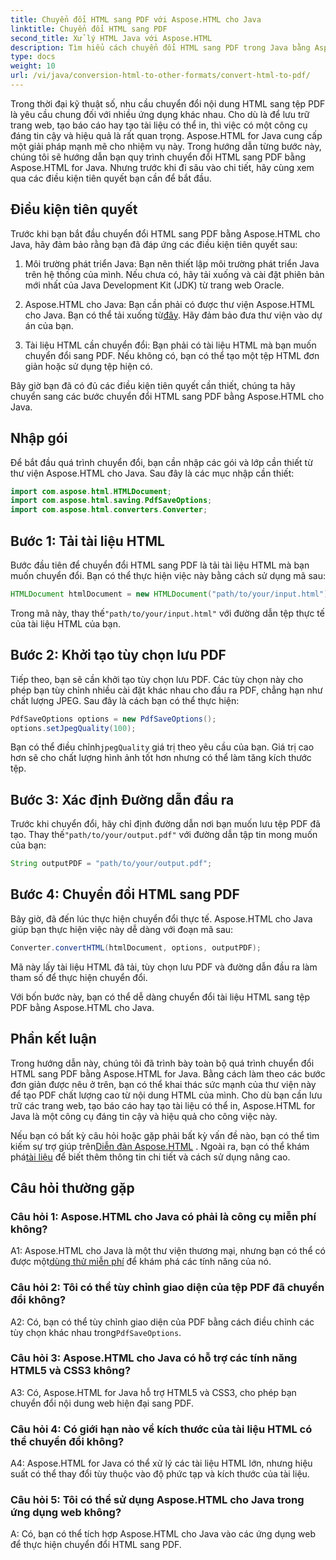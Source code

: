 ```yaml
---
title: Chuyển đổi HTML sang PDF với Aspose.HTML cho Java
linktitle: Chuyển đổi HTML sang PDF
second_title: Xử lý HTML Java với Aspose.HTML
description: Tìm hiểu cách chuyển đổi HTML sang PDF trong Java bằng Aspose.HTML. Tạo PDF chất lượng cao từ nội dung HTML của bạn một cách dễ dàng.
type: docs
weight: 10
url: /vi/java/conversion-html-to-other-formats/convert-html-to-pdf/
---
```

Trong thời đại kỹ thuật số, nhu cầu chuyển đổi nội dung HTML sang tệp PDF là yêu cầu chung đối với nhiều ứng dụng khác nhau. Cho dù là để lưu trữ trang web, tạo báo cáo hay tạo tài liệu có thể in, thì việc có một công cụ đáng tin cậy và hiệu quả là rất quan trọng. Aspose.HTML for Java cung cấp một giải pháp mạnh mẽ cho nhiệm vụ này. Trong hướng dẫn từng bước này, chúng tôi sẽ hướng dẫn bạn quy trình chuyển đổi HTML sang PDF bằng Aspose.HTML for Java. Nhưng trước khi đi sâu vào chi tiết, hãy cùng xem qua các điều kiện tiên quyết bạn cần để bắt đầu.

## Điều kiện tiên quyết

Trước khi bạn bắt đầu chuyển đổi HTML sang PDF bằng Aspose.HTML cho Java, hãy đảm bảo rằng bạn đã đáp ứng các điều kiện tiên quyết sau:

1. Môi trường phát triển Java: Bạn nên thiết lập môi trường phát triển Java trên hệ thống của mình. Nếu chưa có, hãy tải xuống và cài đặt phiên bản mới nhất của Java Development Kit (JDK) từ trang web Oracle.

2.  Aspose.HTML cho Java: Bạn cần phải có được thư viện Aspose.HTML cho Java. Bạn có thể tải xuống từ[đây](https://releases.aspose.com/html/java/). Hãy đảm bảo đưa thư viện vào dự án của bạn.

3. Tài liệu HTML cần chuyển đổi: Bạn phải có tài liệu HTML mà bạn muốn chuyển đổi sang PDF. Nếu không có, bạn có thể tạo một tệp HTML đơn giản hoặc sử dụng tệp hiện có.

Bây giờ bạn đã có đủ các điều kiện tiên quyết cần thiết, chúng ta hãy chuyển sang các bước chuyển đổi HTML sang PDF bằng Aspose.HTML cho Java.

## Nhập gói

Để bắt đầu quá trình chuyển đổi, bạn cần nhập các gói và lớp cần thiết từ thư viện Aspose.HTML cho Java. Sau đây là các mục nhập cần thiết:

```java
import com.aspose.html.HTMLDocument;
import com.aspose.html.saving.PdfSaveOptions;
import com.aspose.html.converters.Converter;
```

## Bước 1: Tải tài liệu HTML

Bước đầu tiên để chuyển đổi HTML sang PDF là tải tài liệu HTML mà bạn muốn chuyển đổi. Bạn có thể thực hiện việc này bằng cách sử dụng mã sau:

```java
HTMLDocument htmlDocument = new HTMLDocument("path/to/your/input.html");
```

 Trong mã này, thay thế`"path/to/your/input.html"` với đường dẫn tệp thực tế của tài liệu HTML của bạn.

## Bước 2: Khởi tạo tùy chọn lưu PDF

Tiếp theo, bạn sẽ cần khởi tạo tùy chọn lưu PDF. Các tùy chọn này cho phép bạn tùy chỉnh nhiều cài đặt khác nhau cho đầu ra PDF, chẳng hạn như chất lượng JPEG. Sau đây là cách bạn có thể thực hiện:

```java
PdfSaveOptions options = new PdfSaveOptions();
options.setJpegQuality(100);
```

 Bạn có thể điều chỉnh`jpegQuality` giá trị theo yêu cầu của bạn. Giá trị cao hơn sẽ cho chất lượng hình ảnh tốt hơn nhưng có thể làm tăng kích thước tệp.

## Bước 3: Xác định Đường dẫn đầu ra

 Trước khi chuyển đổi, hãy chỉ định đường dẫn nơi bạn muốn lưu tệp PDF đã tạo. Thay thế`"path/to/your/output.pdf"` với đường dẫn tập tin mong muốn của bạn:

```java
String outputPDF = "path/to/your/output.pdf";
```

## Bước 4: Chuyển đổi HTML sang PDF

Bây giờ, đã đến lúc thực hiện chuyển đổi thực tế. Aspose.HTML cho Java giúp bạn thực hiện việc này dễ dàng với đoạn mã sau:

```java
Converter.convertHTML(htmlDocument, options, outputPDF);
```

Mã này lấy tài liệu HTML đã tải, tùy chọn lưu PDF và đường dẫn đầu ra làm tham số để thực hiện chuyển đổi.

Với bốn bước này, bạn có thể dễ dàng chuyển đổi tài liệu HTML sang tệp PDF bằng Aspose.HTML cho Java.

## Phần kết luận

Trong hướng dẫn này, chúng tôi đã trình bày toàn bộ quá trình chuyển đổi HTML sang PDF bằng Aspose.HTML for Java. Bằng cách làm theo các bước đơn giản được nêu ở trên, bạn có thể khai thác sức mạnh của thư viện này để tạo PDF chất lượng cao từ nội dung HTML của mình. Cho dù bạn cần lưu trữ các trang web, tạo báo cáo hay tạo tài liệu có thể in, Aspose.HTML for Java là một công cụ đáng tin cậy và hiệu quả cho công việc này.

 Nếu bạn có bất kỳ câu hỏi hoặc gặp phải bất kỳ vấn đề nào, bạn có thể tìm kiếm sự trợ giúp trên[Diễn đàn Aspose.HTML](https://forum.aspose.com/) . Ngoài ra, bạn có thể khám phá[tài liệu](https://reference.aspose.com/html/java/) để biết thêm thông tin chi tiết và cách sử dụng nâng cao.

## Câu hỏi thường gặp

### Câu hỏi 1: Aspose.HTML cho Java có phải là công cụ miễn phí không?
   
 A1: Aspose.HTML cho Java là một thư viện thương mại, nhưng bạn có thể có được một[dùng thử miễn phí](https://releases.aspose.com/) để khám phá các tính năng của nó.

### Câu hỏi 2: Tôi có thể tùy chỉnh giao diện của tệp PDF đã chuyển đổi không?

 A2: Có, bạn có thể tùy chỉnh giao diện của PDF bằng cách điều chỉnh các tùy chọn khác nhau trong`PdfSaveOptions`.

### Câu hỏi 3: Aspose.HTML cho Java có hỗ trợ các tính năng HTML5 và CSS3 không?

A3: Có, Aspose.HTML for Java hỗ trợ HTML5 và CSS3, cho phép bạn chuyển đổi nội dung web hiện đại sang PDF.

### Câu hỏi 4: Có giới hạn nào về kích thước của tài liệu HTML có thể chuyển đổi không?

A4: Aspose.HTML for Java có thể xử lý các tài liệu HTML lớn, nhưng hiệu suất có thể thay đổi tùy thuộc vào độ phức tạp và kích thước của tài liệu.

### Câu hỏi 5: Tôi có thể sử dụng Aspose.HTML cho Java trong ứng dụng web không?

A: Có, bạn có thể tích hợp Aspose.HTML cho Java vào các ứng dụng web để thực hiện chuyển đổi HTML sang PDF.